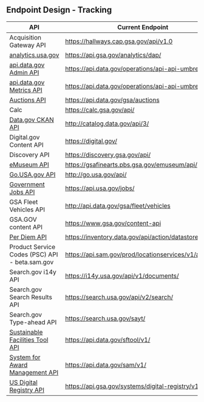 
## Endpoint Design - Tracking 


| API  |  Current Endpoint |  Proposed Endpoint | 
|---|---|---|
| Acquisition Gateway API | https://hallways.cap.gsa.gov/api/v1.0 | https://api.gsa.gov/acquisition/cap/v1/ |
| [analytics.usa.gov](https://analytics.usa.gov/developer) | https://api.gsa.gov/analytics/dap/ | https://api.gsa.gov/analytics/dap/v1/ |
| [api.data.gov Admin API](http://api.data.gov/developer/) | https://api.data.gov/operations/api-api-umbrella/v1/ | https://api.gsa.gov/operations/api-api-umbrella/v1/ |
| [api.data.gov Metrics API](http://api.data.gov/developer/) | https://api.data.gov/operations/api-api-umbrella/v1/ | https://api.gsa.gov/operations/api-api-umbrella/v1/ |
| [Auctions API](http://gsa.github.io/auctions_api/) | https://api.data.gov/gsa/auctions |  https://api.gsa.gov/assets/gsaauctions/v2/auctions |
| Calc | https://calc.gsa.gov/api/ |  https://api.gsa.gov/acquisition/calc/v1/ |
| [Data.gov CKAN API](http://www.data.gov/developers/apis) | http://catalog.data.gov/api/3/ | http://api.gsa.gov/technology/datagov/v3/ ? |
| Digital.gov Content API | https://digital.gov/ |  https://api.gsa.gov/technology/digitalgov/v1/ | 
| Discovery API | https://discovery.gsa.gov/api/ |  https://api.gsa.gov/acquisition/discovery/v1/ | 
| [eMuseum API](http://gsa.github.io/eMuseum-API/) | https://gsafinearts.pbs.gsa.gov/emuseum/api/ |  https://api.gsa.gov/real_estate/emuseum/v1/ |
| [Go.USA.gov API](https://go.usa.gov/api) | http://go.usa.gov/api/ |  http://api.gsa.gov/technology/go-usa-gov/ ? |
| [Government Jobs API](http://search.digitalgov.gov/developer/jobs.html) |  https://api.usa.gov/jobs/ | Done |
| GSA Fleet Vehicles API | http://api.data.gov/gsa/fleet/vehicles | https://api.gsa.gov/transportation/fleet/v1/ |
| GSA.GOV content API | https://www.gsa.gov/content-api |  https://api.gsa.gov/technology/gsa-content/v2/ |
| [Per Diem API](http://gsa.gov/portal/content/162379) | https://inventory.data.gov/api/action/datastore_search | https://api.gsa.gov/travel/perdiem/v2/rates/|
| Product Service Codes (PSC) API - beta.sam.gov | https://api.sam.gov/prod/locationservices/v1/api | ------ |
| Search.gov i14y API | https://i14y.usa.gov/api/v1/documents/ | https://api.gsa.gov/technology/searchgov/v2/documents/ |
| Search.gov Search Results API | https://search.usa.gov/api/v2/search/ | https://api.gsa.gov/technology/searchgov/v3/results/ |
| Search.gov Type-ahead API | https://search.usa.gov/sayt/ | https://api.gsa.gov/technology/searchgov/v2/suggestions/ |
| [Sustainable Facilities Tool API](https://sftool.gov/developers) | https://api.data.gov/sftool/v1/ | https://api.gsa.gov/sustainability/sftool/v1/ |
| [System for Award Management API](http://gsa.github.io/sam_api/sam/) | https://api.data.gov/sam/v1/ | https://api.gsa.gov/acquisitions/sam/v1/ |
| [US Digital Registry API](https://usdigitalregistry.digitalgov.gov/) | https://api.gsa.gov/systems/digital-registry/v1/ | https://api.gsa.gov/technology/digital-registry/v1/ |
